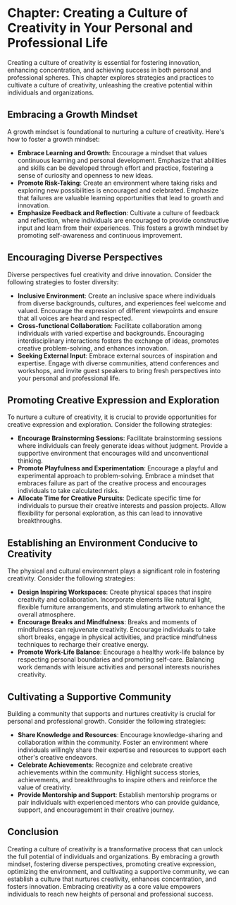 Chapter: Creating a Culture of Creativity in Your Personal and Professional Life
================================================================================

Creating a culture of creativity is essential for fostering innovation, enhancing concentration, and achieving success in both personal and professional spheres. This chapter explores strategies and practices to cultivate a culture of creativity, unleashing the creative potential within individuals and organizations.

Embracing a Growth Mindset
--------------------------

A growth mindset is foundational to nurturing a culture of creativity. Here's how to foster a growth mindset:

* **Embrace Learning and Growth**: Encourage a mindset that values continuous learning and personal development. Emphasize that abilities and skills can be developed through effort and practice, fostering a sense of curiosity and openness to new ideas.
* **Promote Risk-Taking**: Create an environment where taking risks and exploring new possibilities is encouraged and celebrated. Emphasize that failures are valuable learning opportunities that lead to growth and innovation.
* **Emphasize Feedback and Reflection**: Cultivate a culture of feedback and reflection, where individuals are encouraged to provide constructive input and learn from their experiences. This fosters a growth mindset by promoting self-awareness and continuous improvement.

Encouraging Diverse Perspectives
--------------------------------

Diverse perspectives fuel creativity and drive innovation. Consider the following strategies to foster diversity:

* **Inclusive Environment**: Create an inclusive space where individuals from diverse backgrounds, cultures, and experiences feel welcome and valued. Encourage the expression of different viewpoints and ensure that all voices are heard and respected.
* **Cross-functional Collaboration**: Facilitate collaboration among individuals with varied expertise and backgrounds. Encouraging interdisciplinary interactions fosters the exchange of ideas, promotes creative problem-solving, and enhances innovation.
* **Seeking External Input**: Embrace external sources of inspiration and expertise. Engage with diverse communities, attend conferences and workshops, and invite guest speakers to bring fresh perspectives into your personal and professional life.

Promoting Creative Expression and Exploration
---------------------------------------------

To nurture a culture of creativity, it is crucial to provide opportunities for creative expression and exploration. Consider the following strategies:

* **Encourage Brainstorming Sessions**: Facilitate brainstorming sessions where individuals can freely generate ideas without judgment. Provide a supportive environment that encourages wild and unconventional thinking.
* **Promote Playfulness and Experimentation**: Encourage a playful and experimental approach to problem-solving. Embrace a mindset that embraces failure as part of the creative process and encourages individuals to take calculated risks.
* **Allocate Time for Creative Pursuits**: Dedicate specific time for individuals to pursue their creative interests and passion projects. Allow flexibility for personal exploration, as this can lead to innovative breakthroughs.

Establishing an Environment Conducive to Creativity
---------------------------------------------------

The physical and cultural environment plays a significant role in fostering creativity. Consider the following strategies:

* **Design Inspiring Workspaces**: Create physical spaces that inspire creativity and collaboration. Incorporate elements like natural light, flexible furniture arrangements, and stimulating artwork to enhance the overall atmosphere.
* **Encourage Breaks and Mindfulness**: Breaks and moments of mindfulness can rejuvenate creativity. Encourage individuals to take short breaks, engage in physical activities, and practice mindfulness techniques to recharge their creative energy.
* **Promote Work-Life Balance**: Encourage a healthy work-life balance by respecting personal boundaries and promoting self-care. Balancing work demands with leisure activities and personal interests nourishes creativity.

Cultivating a Supportive Community
----------------------------------

Building a community that supports and nurtures creativity is crucial for personal and professional growth. Consider the following strategies:

* **Share Knowledge and Resources**: Encourage knowledge-sharing and collaboration within the community. Foster an environment where individuals willingly share their expertise and resources to support each other's creative endeavors.
* **Celebrate Achievements**: Recognize and celebrate creative achievements within the community. Highlight success stories, achievements, and breakthroughs to inspire others and reinforce the value of creativity.
* **Provide Mentorship and Support**: Establish mentorship programs or pair individuals with experienced mentors who can provide guidance, support, and encouragement in their creative journey.

Conclusion
----------

Creating a culture of creativity is a transformative process that can unlock the full potential of individuals and organizations. By embracing a growth mindset, fostering diverse perspectives, promoting creative expression, optimizing the environment, and cultivating a supportive community, we can establish a culture that nurtures creativity, enhances concentration, and fosters innovation. Embracing creativity as a core value empowers individuals to reach new heights of personal and professional success.

